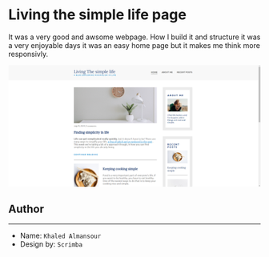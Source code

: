 # Living the simple life page

It was a very good and awsome webpage. How I build it and structure it was a very enjoyable days it was an easy home page but it makes me think more responsivly.

![](./images/Living-The-Simple-Life.png)

## Author

---

- Name: `Khaled Almansour`
- Design by: `Scrimba`
